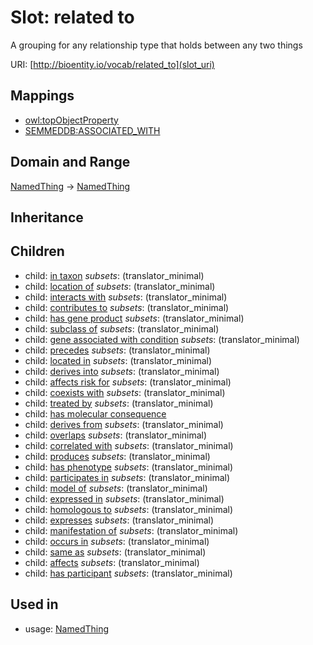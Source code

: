 # Slot: related to


A grouping for any relationship type that holds between any two things

URI: [http://bioentity.io/vocab/related_to](slot_uri)
## Mappings

 * [owl:topObjectProperty](http://purl.obolibrary.org/obo/owl_topObjectProperty)
 * [SEMMEDDB:ASSOCIATED_WITH](http://purl.obolibrary.org/obo/SEMMEDDB_ASSOCIATED_WITH)
## Domain and Range

[NamedThing](NamedThing.md) -> [NamedThing](NamedThing.md)
## Inheritance

## Children

 *  child: [in taxon](in_taxon.md) *subsets*: (translator_minimal)
 *  child: [location of](location_of.md) *subsets*: (translator_minimal)
 *  child: [interacts with](interacts_with.md) *subsets*: (translator_minimal)
 *  child: [contributes to](contributes_to.md) *subsets*: (translator_minimal)
 *  child: [has gene product](has_gene_product.md) *subsets*: (translator_minimal)
 *  child: [subclass of](subclass_of.md) *subsets*: (translator_minimal)
 *  child: [gene associated with condition](gene_associated_with_condition.md) *subsets*: (translator_minimal)
 *  child: [precedes](precedes.md) *subsets*: (translator_minimal)
 *  child: [located in](located_in.md) *subsets*: (translator_minimal)
 *  child: [derives into](derives_into.md) *subsets*: (translator_minimal)
 *  child: [affects risk for](affects_risk_for.md) *subsets*: (translator_minimal)
 *  child: [coexists with](coexists_with.md) *subsets*: (translator_minimal)
 *  child: [treated by](treated_by.md) *subsets*: (translator_minimal)
 *  child: [has molecular consequence](has_molecular_consequence.md)
 *  child: [derives from](derives_from.md) *subsets*: (translator_minimal)
 *  child: [overlaps](overlaps.md) *subsets*: (translator_minimal)
 *  child: [correlated with](correlated_with.md) *subsets*: (translator_minimal)
 *  child: [produces](produces.md) *subsets*: (translator_minimal)
 *  child: [has phenotype](has_phenotype.md) *subsets*: (translator_minimal)
 *  child: [participates in](participates_in.md) *subsets*: (translator_minimal)
 *  child: [model of](model_of.md) *subsets*: (translator_minimal)
 *  child: [expressed in](expressed_in.md) *subsets*: (translator_minimal)
 *  child: [homologous to](homologous_to.md) *subsets*: (translator_minimal)
 *  child: [expresses](expresses.md) *subsets*: (translator_minimal)
 *  child: [manifestation of](manifestation_of.md) *subsets*: (translator_minimal)
 *  child: [occurs in](occurs_in.md) *subsets*: (translator_minimal)
 *  child: [same as](same_as.md) *subsets*: (translator_minimal)
 *  child: [affects](affects.md) *subsets*: (translator_minimal)
 *  child: [has participant](has_participant.md) *subsets*: (translator_minimal)
## Used in

 *  usage: [NamedThing](NamedThing.md)
